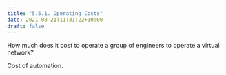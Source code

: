```yaml
---
title: "5.5.1. Operating Costs"
date: 2021-08-21T11:31:22+10:00
draft: false
---
```


How much does it cost to operate a group of engineers to operate a virtual network?

Cost of automation.